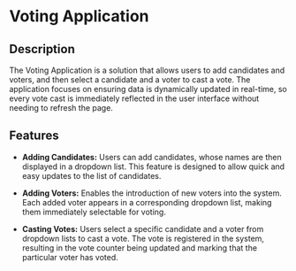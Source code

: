 # Voting Application

## Description

The Voting Application is a solution that allows users to add candidates and voters, and then select a candidate and a voter to cast a vote. The application focuses on ensuring data is dynamically updated in real-time, so every vote cast is immediately reflected in the user interface without needing to refresh the page.

## Features

- **Adding Candidates:** Users can add candidates, whose names are then displayed in a dropdown list. This feature is designed to allow quick and easy updates to the list of candidates.

- **Adding Voters:** Enables the introduction of new voters into the system. Each added voter appears in a corresponding dropdown list, making them immediately selectable for voting.

- **Casting Votes:** Users select a specific candidate and a voter from dropdown lists to cast a vote. The vote is registered in the system, resulting in the vote counter being updated and marking that the particular voter has voted.
